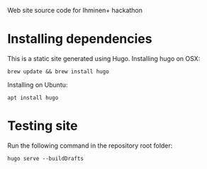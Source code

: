 Web site source code for Ihminen+ hackathon

# Installing dependencies

This is a static site generated using Hugo. Installing hugo on OSX:

    brew update && brew install hugo

Installing on Ubuntu:

    apt install hugo

# Testing site

Run the following command in the repository root folder:

    hugo serve --buildDrafts
